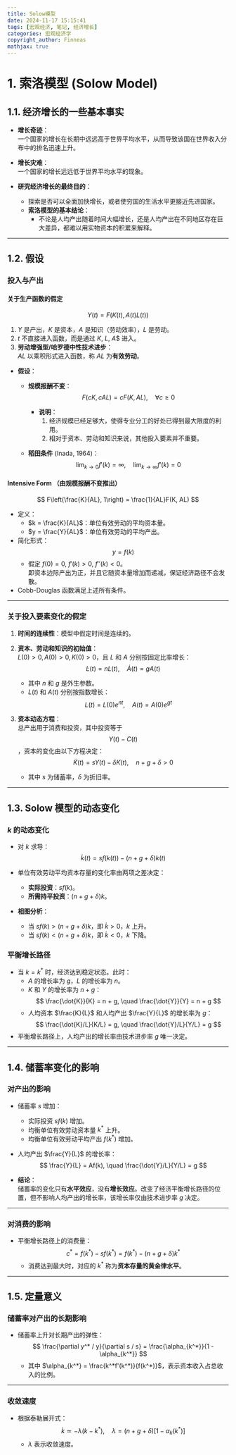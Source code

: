 ```yaml
---
title: Solow模型
date: 2024-11-17 15:15:41
tags: [宏观经济, 笔记, 经济增长]
categories: 宏观经济学
copyright_author: Finneas
mathjax: true
---
```



# 1. 索洛模型 (Solow Model)

## 1.1. 经济增长的一些基本事实

- **增长奇迹**：  
  一个国家的增长在长期中远远高于世界平均水平，从而导致该国在世界收入分布中的排名迅速上升。

- **增长灾难**：  
  一个国家的增长远远低于世界平均水平的现象。

- **研究经济增长的最终目的**：
  - 探索是否可以全面加快增长，或者使穷国的生活水平更接近先进国家。
  - **索洛模型的基本结论**：
    - 不论是人均产出随着时间大幅增长，还是人均产出在不同地区存在巨大差异，都难以用实物资本的积累来解释。

---

## 1.2. 假设

### 投入与产出

#### 关于生产函数的假定

$$
Y(t) = F(K(t), A(t)L(t))
$$

1. $Y$ 是产出，$K$ 是资本，$A$ 是知识（劳动效率），$L$ 是劳动。
2. $t$ 不直接进入函数，而是通过 $K$, $L$, $A$$ 进入。
3. **劳动增强型/哈罗德中性技术进步**：  
   $AL$ 以乘积形式进入函数，称 $AL$ 为**有效劳动**。

- **假设**：
  - **规模报酬不变**：
    $$
    F(cK, cAL) = cF(K, AL), \quad \forall c \geq 0
    $$
    - **说明**：
      1. 经济规模已经足够大，使得专业分工的好处已得到最大限度的利用。
      2. 相对于资本、劳动和知识来说，其他投入要素并不重要。

  - **稻田条件** (Inada, 1964)：  
    $$
    \lim_{k \to 0} f'(k) = \infty, \quad \lim_{k \to \infty} f'(k) = 0
    $$

#### Intensive Form （由规模报酬不变推出）

$$
F\left(\frac{K}{AL}, 1\right) = \frac{1}{AL}F(K, AL)
$$

- 定义：
  - $k = \frac{K}{AL}$：单位有效劳动的平均资本量。
  - $y = \frac{Y}{AL}$：单位有效劳动的平均产出。
- 简化形式：
  $$
  y = f(k)
  $$
  - 假定 $f(0) = 0$, $f'(k) > 0$, $f''(k) < 0$。  
    即资本边际产出为正，并且它随资本量增加而递减，保证经济路径不会发散。
- Cobb-Douglas 函数满足上述所有条件。

---

### 关于投入要素变化的假定

1. **时间的连续性**：模型中假定时间是连续的。

2. **资本、劳动和知识的初始值**：  
   $L(0) > 0, A(0) > 0, K(0) > 0$，且 $L$ 和 $A$ 分别按固定比率增长：
   $$
   \dot{L}(t) = nL(t), \quad \dot{A}(t) = gA(t)
   $$
   - 其中 $n$ 和 $g$ 是外生参数。
   - $L(t)$ 和 $A(t)$ 分别按指数增长：
     $$
     L(t) = L(0)e^{nt}, \quad A(t) = A(0)e^{gt}
     $$

3. **资本动态方程**：  
   总产出用于消费和投资，其中投资等于 $$Y(t) - C(t)$$，资本的变化由以下方程决定：
   $$
   \dot{K}(t) = sY(t) - \delta K(t), \quad n + g + \delta > 0
   $$
   - 其中 $s$ 为储蓄率，$\delta$ 为折旧率。

---

## 1.3. Solow 模型的动态变化

### $k$ 的动态变化

- 对 $k$ 求导：
  $$
  \dot{k}(t) = sf(k(t)) - (n + g + \delta)k(t)
  $$
- 单位有效劳动平均资本存量的变化率由两项之差决定：
  - **实际投资**：$sf(k)$。
  - **所需持平投资**：$(n + g + \delta)k$。

- **相图分析**：
  - 当 $sf(k) > (n+g+\delta)k$，即 $\dot{k} > 0$，$k$ 上升。
  - 当 $sf(k) < (n+g+\delta)k$，即 $\dot{k} < 0$，$k$ 下降。

### 平衡增长路径

- 当 $k = k^*$ 时，经济达到稳定状态。此时：
  - $A$ 的增长率为 $g$，$L$ 的增长率为 $n$。
  - $K$ 和 $Y$ 的增长率为 $n + g$：
    $$
    \frac{\dot{K}}{K} = n + g, \quad \frac{\dot{Y}}{Y} = n + g
    $$
  - 人均资本 $\frac{K}{L}$ 和人均产出 $\frac{Y}{L}$ 的增长率为 $g$：
    $$
    \frac{\dot{K}/L}{K/L} = g, \quad \frac{\dot{Y}/L}{Y/L} = g
    $$
- 平衡增长路径上，人均产出的增长率由技术进步率 $g$ 唯一决定。

---

## 1.4. 储蓄率变化的影响

### 对产出的影响

- 储蓄率 $s$ 增加：
  - 实际投资 $sf(k)$ 增加。
  - 均衡单位有效劳动资本量 $k^*$ 上升。
  - 均衡单位有效劳动平均产出 $f(k^*)$ 增加。

- 人均产出 $\frac{Y}{L}$ 的增长率：
  $$
  \frac{Y}{L} = Af(k), \quad \frac{\dot{Y}/L}{Y/L} = g
  $$

- **结论**：  
  储蓄率的变化只有**水平效应**，没有**增长效应**。改变了经济平衡增长路径的位置，但不影响人均产出的增长率，该增长率仅由技术进步率 $g$ 决定。

---

### 对消费的影响

- 平衡增长路径上的消费量：
  $$
  c^* = f(k^*) - sf(k^*) = f(k^*) - (n+g+\delta)k^*
  $$
  - 消费达到最大时，对应的 $k^*$ 称为**资本存量的黄金律水平**。

---

## 1.5. 定量意义

### 储蓄率对产出的长期影响

- 储蓄率上升对长期产出的弹性：
  $$
  \frac{\partial y^* / y}{\partial s / s} = \frac{\alpha_{k^*}}{1 - \alpha_{k^*}}
  $$
  - 其中 $\alpha_{k^*} = \frac{k^*f'(k^*)}{f(k^*)}$，表示资本收入占总收入的比例。

---

### 收敛速度

- 根据泰勒展开式：
  $$
  \dot{k} \simeq -\lambda (k - k^*), \quad \lambda = (n+g+\delta)[1 - \alpha_k(k^*)]
  $$
  - $\lambda$ 表示收敛速度。